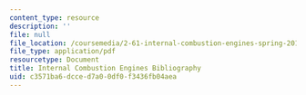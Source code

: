 ```yaml
---
content_type: resource
description: ''
file: null
file_location: /coursemedia/2-61-internal-combustion-engines-spring-2017/c3571ba6dcced7a00df0f3436fb04aea_ice_bibliography.pdf
file_type: application/pdf
resourcetype: Document
title: Internal Combustion Engines Bibliography
uid: c3571ba6-dcce-d7a0-0df0-f3436fb04aea
---
```


